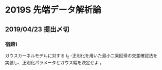 # 2019S 先端データ解析論

## 2019/04/23 提出〆切

### 宿題1
ガウスカーネルモデルに対する $l_2$ -正則化を用いた最小二乗回帰の交差確認法を実装し、正則化パラメータとガウス幅を決定せよ
。